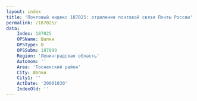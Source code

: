 ```yaml
---
layout: index
title: 'Почтовый индекс 187025: отделение почтовой связи Почты России'
permalink: /187025/
data:
    Index: 187025
    OPSName: Шапки
    OPSType: О
    OPSSubm: 187099
    Region: 'Ленинградская область'
    Autonom: ''
    Area: 'Тосненский район'
    City: Шапки
    City1: ''
    ActDate: '20001030'
    IndexOld: ''
---
```

